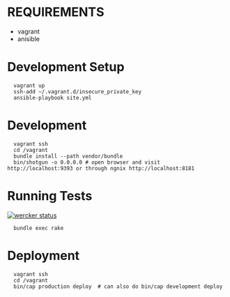 # REQUIREMENTS

 * vagrant
 * anisible

# Development Setup
```
  vagrant up
  ssh-add ~/.vagrant.d/insecure_private_key
  ansible-playbook site.yml
```

# Development
```
  vagrant ssh
  cd /vagrant
  bundle install --path vendor/bundle
  bin/shotgun -o 0.0.0.0 # open browser and visit http://localhost:9393 or through ngnix http://localhost:8181
```

# Running Tests

[![wercker status](https://app.wercker.com/status/1d3464fefb6fd3a9bf559e302e47ed14/m "wercker status")](https://app.wercker.com/project/bykey/1d3464fefb6fd3a9bf559e302e47ed14)

```
  bundle exec rake
```

# Deployment
```
  vagrant ssh
  cd /vagrant
  bin/cap production deploy  # can also do bin/cap development deploy
```
